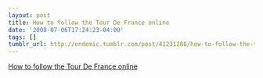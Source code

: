 ```yaml
---
layout: post
title: How to follow the Tour De France online
date: '2008-07-06T17:24:23-04:00'
tags: []
tumblr_url: http://endemic.tumblr.com/post/41231288/how-to-follow-the-tour-de-france-online
---
```

[How to follow the Tour De France online](http://howto.wired.com/wiki/Follow_The_Tour_De_France_Online)  
